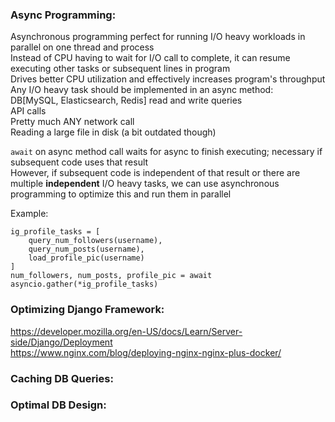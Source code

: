 ### Async Programming:
Asynchronous programming perfect for running I/O heavy workloads in parallel on one thread and process  
Instead of CPU having to wait for I/O call to complete, it can resume executing other tasks or subsequent lines in program  
Drives better CPU utilization and effectively increases program's throughput  
Any I/O heavy task should be implemented in an async method:  
DB[MySQL, Elasticsearch, Redis] read and write queries  
API calls  
Pretty much ANY network call  
Reading a large file in disk (a bit outdated though)  

```await``` on async method call waits for async to finish executing; necessary if subsequent code uses that result  
However, if subsequent code is independent of that result or there are multiple **independent** I/O heavy tasks, we can use asynchronous programming to optimize this and run them in parallel  

Example:  
```
ig_profile_tasks = [
    query_num_followers(username),
    query_num_posts(username),
    load_profile_pic(username)
]
num_followers, num_posts, profile_pic = await asyncio.gather(*ig_profile_tasks)
```  


### Optimizing Django Framework:  
https://developer.mozilla.org/en-US/docs/Learn/Server-side/Django/Deployment  
https://www.nginx.com/blog/deploying-nginx-nginx-plus-docker/  

### Caching DB Queries:  

### Optimal DB Design:  